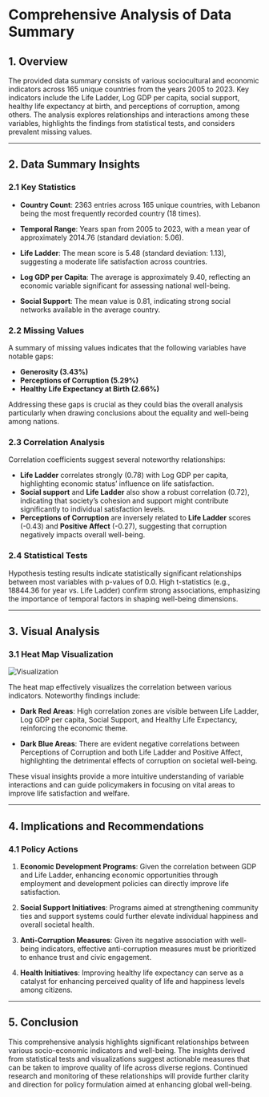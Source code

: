 # Comprehensive Analysis of Data Summary

## 1. Overview

The provided data summary consists of various sociocultural and economic indicators across 165 unique countries from the years 2005 to 2023. Key indicators include the Life Ladder, Log GDP per capita, social support, healthy life expectancy at birth, and perceptions of corruption, among others. The analysis explores relationships and interactions among these variables, highlights the findings from statistical tests, and considers prevalent missing values.

---

## 2. Data Summary Insights

### 2.1 Key Statistics

- **Country Count**: 2363 entries across 165 unique countries, with Lebanon being the most frequently recorded country (18 times).
  
- **Temporal Range**: Years span from 2005 to 2023, with a mean year of approximately 2014.76 (standard deviation: 5.06).
  
- **Life Ladder**: The mean score is 5.48 (standard deviation: 1.13), suggesting a moderate life satisfaction across countries.
  
- **Log GDP per Capita**: The average is approximately 9.40, reflecting an economic variable significant for assessing national well-being.
  
- **Social Support**: The mean value is 0.81, indicating strong social networks available in the average country.

### 2.2 Missing Values

A summary of missing values indicates that the following variables have notable gaps:
- **Generosity (3.43%)**
- **Perceptions of Corruption (5.29%)**
- **Healthy Life Expectancy at Birth (2.66%)**

Addressing these gaps is crucial as they could bias the overall analysis particularly when drawing conclusions about the equality and well-being among nations.

### 2.3 Correlation Analysis

Correlation coefficients suggest several noteworthy relationships:
- **Life Ladder** correlates strongly (0.78) with Log GDP per capita, highlighting economic status’ influence on life satisfaction.
- **Social support** and **Life Ladder** also show a robust correlation (0.72), indicating that society’s cohesion and support might contribute significantly to individual satisfaction levels.
- **Perceptions of Corruption** are inversely related to **Life Ladder** scores (-0.43) and **Positive Affect** (-0.27), suggesting that corruption negatively impacts overall well-being.

### 2.4 Statistical Tests

Hypothesis testing results indicate statistically significant relationships between most variables with p-values of 0.0. High t-statistics (e.g., 18844.36 for year vs. Life Ladder) confirm strong associations, emphasizing the importance of temporal factors in shaping well-being dimensions.

---

## 3. Visual Analysis

### 3.1 Heat Map Visualization

![Visualization](visualizations/heatmap.png)

The heat map effectively visualizes the correlation between various indicators. Noteworthy findings include:

- **Dark Red Areas**: High correlation zones are visible between Life Ladder, Log GDP per capita, Social Support, and Healthy Life Expectancy, reinforcing the economic theme.
  
- **Dark Blue Areas**: There are evident negative correlations between Perceptions of Corruption and both Life Ladder and Positive Affect, highlighting the detrimental effects of corruption on societal well-being.

These visual insights provide a more intuitive understanding of variable interactions and can guide policymakers in focusing on vital areas to improve life satisfaction and welfare.

---

## 4. Implications and Recommendations

### 4.1 Policy Actions

1. **Economic Development Programs**: Given the correlation between GDP and Life Ladder, enhancing economic opportunities through employment and development policies can directly improve life satisfaction.
   
2. **Social Support Initiatives**: Programs aimed at strengthening community ties and support systems could further elevate individual happiness and overall societal health.

3. **Anti-Corruption Measures**: Given its negative association with well-being indicators, effective anti-corruption measures must be prioritized to enhance trust and civic engagement.

4. **Health Initiatives**: Improving healthy life expectancy can serve as a catalyst for enhancing perceived quality of life and happiness levels among citizens.

---

## 5. Conclusion

This comprehensive analysis highlights significant relationships between various socio-economic indicators and well-being. The insights derived from statistical tests and visualizations suggest actionable measures that can be taken to improve quality of life across diverse regions. Continued research and monitoring of these relationships will provide further clarity and direction for policy formulation aimed at enhancing global well-being.
